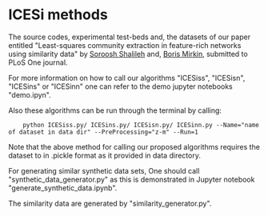 # ICESi methods


The source codes, experimental test-beds and, the datasets of our paper entitled 
"Least-squares community extraction in feature-rich networks using similarity data"
by [Soroosh Shalileh](https://www.hse.ru/en/org/persons/316426865) and, [Boris Mirkin](https://www.hse.ru/en/staff/bmirkin), submitted to PLoS One journal.


For more information on how to call our algorithms "ICESiss", "ICESisn", "ICESins" or "ICESinn" one can 
refer to the demo jupyter notebooks "demo.ipyn". 

Also these algorithms can be run through the terminal by calling:

        python ICESiss.py/ ICESins.py/ ICESisn.py/ ICESinn.py --Name="name of dataset in data dir" --PreProcessing="z-m" --Run=1
        


  Note that the above method for calling our proposed algorithms requires the dataset to in .pickle format as it provided in data directory.  


For generating similar synthetic data sets, One should call "synthetic_data_generator.py" as 
this is demonstrated in Jupyter notebook "generate_synthetic_data.ipynb".

The similarity data are generated by "similarity_generator.py".

